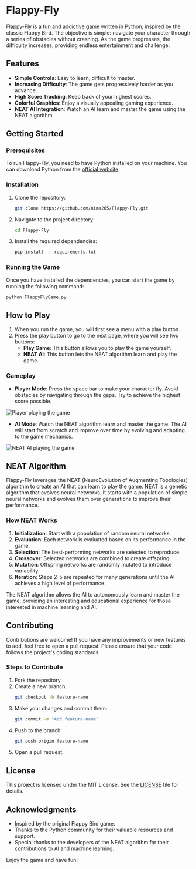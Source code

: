 # Flappy-Fly

Flappy-Fly is a fun and addictive game written in Python, inspired by the classic Flappy Bird. The objective is simple: navigate your character through a series of obstacles without crashing. As the game progresses, the difficulty increases, providing endless entertainment and challenge.

## Features

- **Simple Controls**: Easy to learn, difficult to master.
- **Increasing Difficulty**: The game gets progressively harder as you advance.
- **High Score Tracking**: Keep track of your highest scores.
- **Colorful Graphics**: Enjoy a visually appealing gaming experience.
- **NEAT AI Integration**: Watch an AI learn and master the game using the NEAT algorithm.

## Getting Started

### Prerequisites

To run Flappy-Fly, you need to have Python installed on your machine. You can download Python from the [official website](https://www.python.org/).

### Installation

1. Clone the repository:
    ```bash
    git clone https://github.com/nima265/Flappy-Fly.git
    ```
2. Navigate to the project directory:
    ```bash
    cd Flappy-Fly
    ```
3. Install the required dependencies:
    ```bash
    pip install -r requirements.txt
    ```

### Running the Game

Once you have installed the dependencies, you can start the game by running the following command:
```bash
python FlappyFlyGame.py
```

## How to Play

1. When you run the game, you will first see a menu with a play button.
2. Press the play button to go to the next page, where you will see two buttons:
    - **Play Game**: This button allows you to play the game yourself.
    - **NEAT AI**: This button lets the NEAT algorithm learn and play the game.

### Gameplay

- **Player Mode**: Press the space bar to make your character fly. Avoid obstacles by navigating through the gaps. Try to achieve the highest score possible.

![Player playing the game](Play-Yourself.gif "Player Playing the Game")

- **AI Mode**: Watch the NEAT algorithm learn and master the game. The AI will start from scratch and improve over time by evolving and adapting to the game mechanics.

![NEAT AI playing the game](Play-AI.gif "NEAT AI Playing the Game")

## NEAT Algorithm

Flappy-Fly leverages the NEAT (NeuroEvolution of Augmenting Topologies) algorithm to create an AI that can learn to play the game. NEAT is a genetic algorithm that evolves neural networks. It starts with a population of simple neural networks and evolves them over generations to improve their performance.

### How NEAT Works

1. **Initialization**: Start with a population of random neural networks.
2. **Evaluation**: Each network is evaluated based on its performance in the game.
3. **Selection**: The best-performing networks are selected to reproduce.
4. **Crossover**: Selected networks are combined to create offspring.
5. **Mutation**: Offspring networks are randomly mutated to introduce variability.
6. **Iteration**: Steps 2-5 are repeated for many generations until the AI achieves a high level of performance.

The NEAT algorithm allows the AI to autonomously learn and master the game, providing an interesting and educational experience for those interested in machine learning and AI.

## Contributing

Contributions are welcome! If you have any improvements or new features to add, feel free to open a pull request. Please ensure that your code follows the project's coding standards.

### Steps to Contribute

1. Fork the repository.
2. Create a new branch:
    ```bash
    git checkout -b feature-name
    ```
3. Make your changes and commit them:
    ```bash
    git commit -m "Add feature-name"
    ```
4. Push to the branch:
    ```bash
    git push origin feature-name
    ```
5. Open a pull request.

## License

This project is licensed under the MIT License. See the [LICENSE](LICENSE) file for details.

## Acknowledgments

- Inspired by the original Flappy Bird game.
- Thanks to the Python community for their valuable resources and support.
- Special thanks to the developers of the NEAT algorithm for their contributions to AI and machine learning.

Enjoy the game and have fun!
